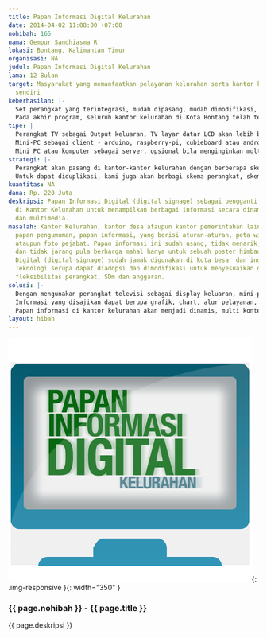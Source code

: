 ```yaml
---
title: Papan Informasi Digital Kelurahan
date: 2014-04-02 11:08:00 +07:00
nohibah: 165
nama: Gempur Sandhiasma R
lokasi: Bontang, Kalimantan Timur
organisasi: NA
judul: Papan Informasi Digital Kelurahan
lama: 12 Bulan
target: Masyarakat yang memanfaatkan pelayanan kelurahan serta kantor kelurahan itu
  sendiri
keberhasilan: |-
  Set perangkat yang terintegrasi, mudah dipasang, mudah dimodifikasi, modular, tidak tergantung terhadap vendor serta mudah digunakan.
  Pada akhir program, seluruh kantor kelurahan di Kota Bontang telah terpasang perangkat papan informasi digital ini.
tipe: |-
  Perangkat TV sebagai Output keluaran, TV layar datar LCD akan lebih baik.
  Mini-PC sebagai client - arduino, raspberry-pi, cubieboard atau android tv box
  Mini PC atau komputer sebagai server, opsional bila menginginkan multi-lokasi dengan kontrol terpusat.
strategi: |-
  Perangkat akan pasang di kantor-kantor kelurahan dengan berberapa skema, hibah perangkat, pinjaman perangkat, sewa perangkat ataupun jual bergaransi. Tiap-tiap perangkat akan tersedia modul, buku panduan penggunaan dan bila perlu pelatihan & pendampingan selama masa program.
  Untuk dapat diduplikasi, kami juga akan berbagi skema perangkat, skema jaringan dan instruksi kerja bagi orang lain yang ingin membuat perangkat serupa.
kuantitas: NA
dana: Rp. 220 Juta
deskripsi: Papan Informasi Digital (digital signage) sebagai pengganti papan pengumuman
  di Kantor Kelurahan untuk menampilkan berbagai informasi secara dinamis, terkini
  dan multimedia.
masalah: Kantor Kelurahan, kantor desa ataupun kantor pemerintahan lain selalu memiliki
  papan pengumuman, papan informasi, yang berisi aturan-aturan, peta wilayah, tupoksi
  ataupun foto pejabat. Papan informasi ini sudah usang, tidak menarik, tidak terkini
  dan tidak jarang pula berharga mahal hanya untuk sebuah poster himbauan. Papan Informasi
  Digital (digital signage) sudah jamak digunakan di kota besar dan industri periklanan.
  Teknologi serupa dapat diadopsi dan dimodifikasi untuk menyesuaikan dengan kebutuhan,
  fleksibilitas perangkat, SDm dan anggaran.
solusi: |-
  Dengan mengunakan perangkat televisi sebagai display keluaran, mini-pc berbasis android atau linux sebagai pengendali serta server (opsional) maka papan informasi digital (digital signage) sudah dapat tersedia di kantor kelurahan.
  Informasi yang disajikan dapat berupa grafik, chart, alur pelayanan, video profile, galleri foto dan banyak lagi lainnya.
  Papan informasi di kantor kelurahan akan menjadi dinamis, multi konten, multi media, mudah di duplikasi, mudah di update dan relatif murah.
layout: hibah
---
```


![165](/static/img/hibahcms/165.png){: .img-responsive }{: width="350" }

### {{ page.nohibah }} - {{ page.title }}

{{ page.deskripsi }}
